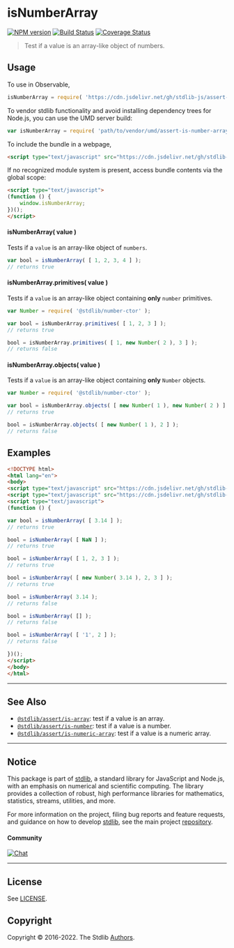 <!--

@license Apache-2.0

Copyright (c) 2018 The Stdlib Authors.

Licensed under the Apache License, Version 2.0 (the "License");
you may not use this file except in compliance with the License.
You may obtain a copy of the License at

   http://www.apache.org/licenses/LICENSE-2.0

Unless required by applicable law or agreed to in writing, software
distributed under the License is distributed on an "AS IS" BASIS,
WITHOUT WARRANTIES OR CONDITIONS OF ANY KIND, either express or implied.
See the License for the specific language governing permissions and
limitations under the License.

-->

# isNumberArray

[![NPM version][npm-image]][npm-url] [![Build Status][test-image]][test-url] [![Coverage Status][coverage-image]][coverage-url] <!-- [![dependencies][dependencies-image]][dependencies-url] -->

> Test if a value is an array-like object of numbers.



<section class="usage">

## Usage

To use in Observable,

```javascript
isNumberArray = require( 'https://cdn.jsdelivr.net/gh/stdlib-js/assert-is-number-array@umd/browser.js' )
```

To vendor stdlib functionality and avoid installing dependency trees for Node.js, you can use the UMD server build:

```javascript
var isNumberArray = require( 'path/to/vendor/umd/assert-is-number-array/index.js' )
```

To include the bundle in a webpage,

```html
<script type="text/javascript" src="https://cdn.jsdelivr.net/gh/stdlib-js/assert-is-number-array@umd/browser.js"></script>
```

If no recognized module system is present, access bundle contents via the global scope:

```html
<script type="text/javascript">
(function () {
    window.isNumberArray;
})();
</script>
```

#### isNumberArray( value )

Tests if a `value` is an array-like object of `numbers`.

```javascript
var bool = isNumberArray( [ 1, 2, 3, 4 ] );
// returns true
```

#### isNumberArray.primitives( value )

Tests if a `value` is an array-like object containing **only** `number` primitives.

<!-- eslint-disable no-new-wrappers -->

```javascript
var Number = require( '@stdlib/number-ctor' );

var bool = isNumberArray.primitives( [ 1, 2, 3 ] );
// returns true

bool = isNumberArray.primitives( [ 1, new Number( 2 ), 3 ] );
// returns false
```

#### isNumberArray.objects( value )

Tests if a `value` is an array-like object containing **only** `Number` objects.

<!-- eslint-disable no-new-wrappers -->

```javascript
var Number = require( '@stdlib/number-ctor' );

var bool = isNumberArray.objects( [ new Number( 1 ), new Number( 2 ) ] );
// returns true

bool = isNumberArray.objects( [ new Number( 1 ), 2 ] );
// returns false
```

</section>

<!-- /.usage -->

<section class="examples">

## Examples

<!-- eslint-disable no-new-wrappers -->

<!-- eslint no-undef: "error" -->

```html
<!DOCTYPE html>
<html lang="en">
<body>
<script type="text/javascript" src="https://cdn.jsdelivr.net/gh/stdlib-js/number-ctor@umd/browser.js"></script>
<script type="text/javascript" src="https://cdn.jsdelivr.net/gh/stdlib-js/assert-is-number-array@umd/browser.js"></script>
<script type="text/javascript">
(function () {

var bool = isNumberArray( [ 3.14 ] );
// returns true

bool = isNumberArray( [ NaN ] );
// returns true

bool = isNumberArray( [ 1, 2, 3 ] );
// returns true

bool = isNumberArray( [ new Number( 3.14 ), 2, 3 ] );
// returns true

bool = isNumberArray( 3.14 );
// returns false

bool = isNumberArray( [] );
// returns false

bool = isNumberArray( [ '1', 2 ] );
// returns false

})();
</script>
</body>
</html>
```

</section>

<!-- /.examples -->

<!-- Section for related `stdlib` packages. Do not manually edit this section, as it is automatically populated. -->

<section class="related">

* * *

## See Also

-   <span class="package-name">[`@stdlib/assert/is-array`][@stdlib/assert/is-array]</span><span class="delimiter">: </span><span class="description">test if a value is an array.</span>
-   <span class="package-name">[`@stdlib/assert/is-number`][@stdlib/assert/is-number]</span><span class="delimiter">: </span><span class="description">test if a value is a number.</span>
-   <span class="package-name">[`@stdlib/assert/is-numeric-array`][@stdlib/assert/is-numeric-array]</span><span class="delimiter">: </span><span class="description">test if a value is a numeric array.</span>

</section>

<!-- /.related -->

<!-- Section for all links. Make sure to keep an empty line after the `section` element and another before the `/section` close. -->


<section class="main-repo" >

* * *

## Notice

This package is part of [stdlib][stdlib], a standard library for JavaScript and Node.js, with an emphasis on numerical and scientific computing. The library provides a collection of robust, high performance libraries for mathematics, statistics, streams, utilities, and more.

For more information on the project, filing bug reports and feature requests, and guidance on how to develop [stdlib][stdlib], see the main project [repository][stdlib].

#### Community

[![Chat][chat-image]][chat-url]

---

## License

See [LICENSE][stdlib-license].


## Copyright

Copyright &copy; 2016-2022. The Stdlib [Authors][stdlib-authors].

</section>

<!-- /.stdlib -->

<!-- Section for all links. Make sure to keep an empty line after the `section` element and another before the `/section` close. -->

<section class="links">

[npm-image]: http://img.shields.io/npm/v/@stdlib/assert-is-number-array.svg
[npm-url]: https://npmjs.org/package/@stdlib/assert-is-number-array

[test-image]: https://github.com/stdlib-js/assert-is-number-array/actions/workflows/test.yml/badge.svg?branch=main
[test-url]: https://github.com/stdlib-js/assert-is-number-array/actions/workflows/test.yml?query=branch:main

[coverage-image]: https://img.shields.io/codecov/c/github/stdlib-js/assert-is-number-array/main.svg
[coverage-url]: https://codecov.io/github/stdlib-js/assert-is-number-array?branch=main

<!--

[dependencies-image]: https://img.shields.io/david/stdlib-js/assert-is-number-array.svg
[dependencies-url]: https://david-dm.org/stdlib-js/assert-is-number-array/main

-->

[chat-image]: https://img.shields.io/gitter/room/stdlib-js/stdlib.svg
[chat-url]: https://gitter.im/stdlib-js/stdlib/

[stdlib]: https://github.com/stdlib-js/stdlib

[stdlib-authors]: https://github.com/stdlib-js/stdlib/graphs/contributors

[umd]: https://github.com/umdjs/umd
[es-module]: https://developer.mozilla.org/en-US/docs/Web/JavaScript/Guide/Modules

[deno-url]: https://github.com/stdlib-js/assert-is-number-array/tree/deno
[umd-url]: https://github.com/stdlib-js/assert-is-number-array/tree/umd
[esm-url]: https://github.com/stdlib-js/assert-is-number-array/tree/esm
[branches-url]: https://github.com/stdlib-js/assert-is-number-array/blob/main/branches.md

[stdlib-license]: https://raw.githubusercontent.com/stdlib-js/assert-is-number-array/main/LICENSE

<!-- <related-links> -->

[@stdlib/assert/is-array]: https://github.com/stdlib-js/assert-is-array/tree/umd

[@stdlib/assert/is-number]: https://github.com/stdlib-js/assert-is-number/tree/umd

[@stdlib/assert/is-numeric-array]: https://github.com/stdlib-js/assert-is-numeric-array/tree/umd

<!-- </related-links> -->

</section>

<!-- /.links -->
